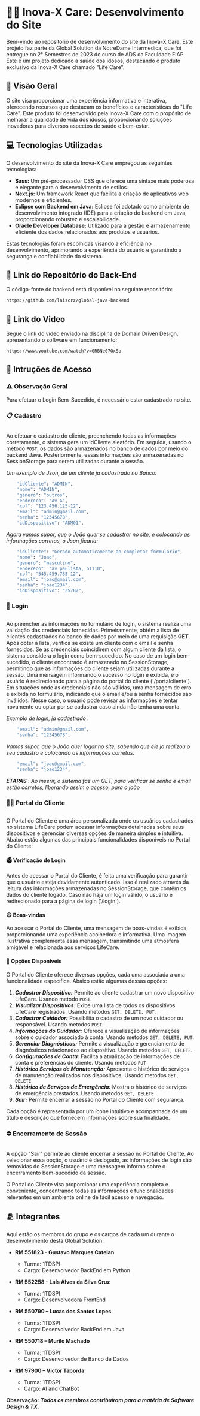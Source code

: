 # 👴🏻  Inova-X Care: Desenvolvimento do Site

Bem-vindo ao repositório de desenvolvimento do site da Inova-X Care. Este projeto faz parte da Global Solution da NotreDame Intermedica, que foi entregue no 2° Semestres de 2023 do curso de ADS da Faculdade FIAP. Este é um projeto dedicado à saúde dos idosos, destacando o produto exclusivo da Inova-X Care chamado "Life Care".

## 🎯 Visão Geral

O site visa proporcionar uma experiência informativa e interativa, oferecendo recursos que destacam os benefícios e características do "Life Care". Este produto foi desenvolvido pela Inova-X Care com o propósito de melhorar a qualidade de vida dos idosos, proporcionando soluções inovadoras para diversos aspectos de saúde e bem-estar.

## 💻 Tecnologias Utilizadas

O desenvolvimento do site da Inova-X Care empregou as seguintes tecnologias:

* **Sass:** Um pré-processador CSS que oferece uma sintaxe mais poderosa e elegante para o desenvolvimento de estilos.
* **Next.js:** Um framework React que facilita a criação de aplicativos web modernos e eficientes.
* **Eclipse com Backend em Java:** Eclipse foi adotado como ambiente de desenvolvimento integrado (IDE) para a criação do backend em Java, proporcionando robustez e escalabilidade.
* **Oracle Developer Database:** Utilizado para a gestão e armazenamento eficiente dos dados relacionados aos produtos e usuários.

Estas tecnologias foram escolhidas visando a eficiência no desenvolvimento, aprimorando a experiência do usuário e garantindo a segurança e confiabilidade do sistema.

## 📌 Link do Repositório do Back-End
O código-fonte do backend está disponível no seguinte repositório:

```bash
https://github.com/laiscrz/global-java-backend
```

## 🔗 Link do Video
Segue o link do vídeo enviado na disciplina de Domain Driven Design, apresentando o software em funcionamento:

```bash
https://www.youtube.com/watch?v=GRBNe07OxSo
```

## 🔑 Intruções de Acesso
### ⚠️ Observação Geral
Para efetuar o Login Bem-Sucedido, é necessário estar cadastrado no site.

### 📋 Cadastro
##
Ao efetuar o cadastro do cliente, preenchendo todas as informações corretamente, o sistema gera um IdCliente aleatório. Em seguida, usando o método `POST`, os dados são armazenados no banco de dados por meio do backend Java. Posteriormente, essas informações são armazenadas no SessionStorage para serem utilizadas durante a sessão.

*Um exemplo de Json, de um cliente ja cadastrado no Banco:*

``` bash
    "idCliente": "ADMIN",
    "nome": "ADMIN",
    "genero": "outros",
    "endereco": "Av G",
    "cpf": "123.456.125-12",
    "email": "admin@gmail.com",
    "senha": "12345678",
    "idDispositivo": "ADM01",
```
*Agora vamos supor, que o João quer se cadastrar no site, e colocando as informações corretas, o Json ficaria:*

``` bash
    "idCliente": "Gerado automaticamente ao completar formulario",
    "nome": "Joao",
    "genero": "masculino",
    "endereco": "av paulista, n1110",
    "cpf": "545.459.785-12",
    "email": "joao@gmail.com",
    "senha": "joao1234",
    "idDispositivo": "ZS782",
```

### 📱 Login
##
Ao preencher as informações no formulário de login, o sistema realiza uma validação das credenciais fornecidas. Primeiramente, obtém a lista de clientes cadastrados no banco de dados por meio de uma requisição **GET**. Após obter a lista, verifica se existe um cliente com o email e senha fornecidos. Se as credenciais coincidirem com algum cliente da lista, o sistema considera o login como bem-sucedido.
No caso de um login bem-sucedido, o cliente encontrado é armazenado no SessionStorage, permitindo que as informações do cliente sejam utilizadas durante a sessão. Uma mensagem informando o sucesso no login é exibida, e o usuário é redirecionado para a página do portal do cliente ('/portalcliente').
Em situações onde as credenciais não são válidas, uma mensagem de erro é exibida no formulário, indicando que o email e/ou a senha fornecidos são inválidos. Nesse caso, o usuário pode revisar as informações e tentar novamente ou optar por se cadastrar caso ainda não tenha uma conta.

*Exemplo de login, ja cadastrado :*
``` bash
    "email": "admin@gmail.com",
    "senha": "12345678",
```

*Vamos supor, que o João quer logar no site, sabendo que ele ja realizou o seu cadastro e colocando as informações corretas.*

``` bash
    "email": "joao@gmail.com",
    "senha": "joao1234",
```

***ETAPAS*** : *Ao inserir, o sistema faz um GET, para verificar se senha e email estão corretos, liberando assim o acesso, para o joão*

### 🤳🏻 Portal do Cliente
##
O Portal do Cliente é uma área personalizada onde os usuários cadastrados no sistema LifeCare podem acessar informações detalhadas sobre seus dispositivos e gerenciar diversas opções de maneira simples e intuitiva. Abaixo estão algumas das principais funcionalidades disponíveis no Portal do Cliente:

#### 🗳️ Verificação de Login
Antes de acessar o Portal do Cliente, é feita uma verificação para garantir que o usuário esteja devidamente autenticado. Isso é realizado através da leitura das informações armazenadas no SessionStorage, que contêm os dados do cliente logado. Caso não haja um login válido, o usuário é redirecionado para a página de login ('/login').

#### 😃 Boas-vindas
Ao acessar o Portal do Cliente, uma mensagem de boas-vindas é exibida, proporcionando uma experiência acolhedora e informativa. Uma imagem ilustrativa complementa essa mensagem, transmitindo uma atmosfera amigável e relacionada aos serviços LifeCare.

#### 🤝 Opções Disponíveis
O Portal do Cliente oferece diversas opções, cada uma associada a uma funcionalidade específica. Abaixo estão algumas dessas opções:

1. ***Cadastrar Dispositivo:*** Permite ao cliente cadastrar um novo dispositivo LifeCare. Usando metodo `POST`.
2. ***Visualizar Dispositivos:*** Exibe uma lista de todos os dispositivos LifeCare registrados. Usando metodos `GET, DELETE, PUT`.
3. ***Cadastrar Cuidador:*** Possibilita o cadastro de um novo cuidador ou responsável. Usando metodos  `POST`.
4. ***Informações do Cuidador:*** Oferece a visualização de informações sobre o cuidador associado à conta. Usando metodos `GET, DELETE, PUT`.
5. ***Gerenciar Diagnósticos:*** Permite a visualização e gerenciamento de diagnósticos relacionados ao dispositivo. Usando metodos `GET, DELETE`.
6. ***Configurações de Conta:*** Facilita a atualização de informações de conta e preferências do cliente. Usando metodos `PUT`
7. ***Histórico Serviços de Manutenção:*** Apresenta o histórico de serviços de manutenção realizados nos dispositivos. Usando metodos `GET, DELETE`
8. ***Histórico de Serviços de Emergência:*** Mostra o histórico de serviços de emergência prestados. Usando metodos `GET, DELETE`
9. ***Sair:*** Permite encerrar a sessão no Portal do Cliente com segurança.

Cada opção é representada por um ícone intuitivo e acompanhada de um título e descrição que fornecem informações sobre sua finalidade.

### ⛔ Encerramento de Sessão
##
A opção "Sair" permite ao cliente encerrar a sessão no Portal do Cliente. Ao selecionar essa opção, o usuário é deslogado, as informações de login são removidas do SessionStorage e uma mensagem informa sobre o encerramento bem-sucedido da sessão.

O Portal do Cliente visa proporcionar uma experiência completa e conveniente, concentrando todas as informações e funcionalidades relevantes em um ambiente online de fácil acesso e navegação.

## 🫂 Integrantes

Aqui estão os membros do grupo e os cargos de cada um durante o desenvolvimento desta Global Solution.

* **RM 551823 - Gustavo Marques Catelan**
  - Turma: 1TDSPI
  - Cargo: Desenvolvedor BackEnd em Python

* **RM 552258 - Laís Alves da Silva Cruz**
  - Turma: 1TDSPI
  - Cargo: Desenvolvedora FrontEnd

* **RM 550790 – Lucas dos Santos Lopes**
  - Turma: 1TDSPI
  - Cargo: Desenvolvedor BackEnd em Java

* **RM 550718 – Murilo Machado**
  - Turma: 1TDSPI
  - Cargo: Desenvolvedor de Banco de Dados

* **RM 97900 – Victor Taborda**
  - Turma: 1TDSPI
  - Cargo: AI and ChatBot

**Observação:** ***Todos os membros contribuíram para a matéria de Software Design & TX.***

